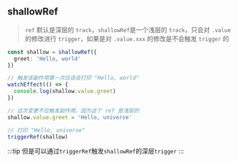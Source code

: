 ## shallowRef
>  `ref` 默认是深层的 `track`，`shallowRef`是一个浅层的 `track`，只会对 `.value` 的修改进行 `trigger`，如果是对  `.value.xxx` 的修改是不会触发 `trigger` 的


```ts
const shallow = shallowRef({
  greet: 'Hello, world'
})

// 触发该副作用第一次应该会打印 "Hello, world"
watchEffect(() => {
  console.log(shallow.value.greet)
})

// 这次变更不应触发副作用，因为这个 ref 是浅层的
shallow.value.greet = 'Hello, universe'

// 打印 "Hello, universe"
triggerRef(shallow)
```
:::tip
但是可以通过`triggerRef`触发`shallowRef`的深层`trigger`
:::


